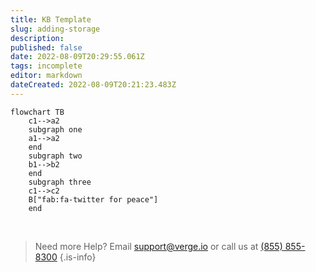 ```yaml
---
title: KB Template
slug: adding-storage
description: 
published: false
date: 2022-08-09T20:29:55.061Z
tags: incomplete
editor: markdown
dateCreated: 2022-08-09T20:21:23.483Z
---
```


```mermaid
flowchart TB
    c1-->a2
    subgraph one
    a1-->a2
    end
    subgraph two
    b1-->b2
    end
    subgraph three
    c1-->c2
    B["fab:fa-twitter for peace"]
    end
```

<!--- Delete between this line and the next commented out line

```
<script>
    var removeTocCard = false;    // Enable or disable Table of Contents Card
    var sideColumnPosition     = 'right';
</script>
```
Delete commented out lines when done --->

<br>

> Need more Help? Email <a href="mailto:support@verge.io?subject=Support Inquiry" target="_blank" rel="noopener noreferrer">support@verge.io</a> or call us at <a href="tel:+855-855-8300">(855) 855-8300</a>
{.is-info}